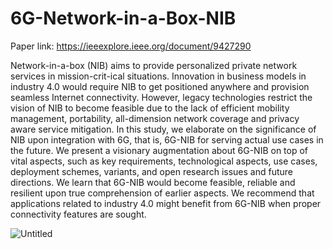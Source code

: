# 6G-Network-in-a-Box-NIB


Paper link: https://ieeexplore.ieee.org/document/9427290

Network-in-a-box (NIB) aims to provide personalized private network services in mission-crit-ical situations. Innovation in business models in industry 4.0 would require NIB to get positioned anywhere and provision seamless Internet connectivity. However, legacy technologies restrict the vision of NIB to become feasible due to the lack of efficient mobility management, portability, all-dimension network coverage and privacy aware service mitigation. In this study, we elaborate on the significance of NIB upon integration with 6G, that is, 6G-NIB for serving actual use cases in the future. We present a visionary augmentation about 6G-NIB on top of vital aspects, such as key requirements, technological aspects, use cases, deployment schemes, variants, and open research issues and future directions. We learn that 6G-NIB would become feasible, reliable and resilient upon true comprehension of earlier aspects. We recommend that applications related to industry 4.0 might benefit from 6G-NIB when proper connectivity features are sought.

![Untitled](https://user-images.githubusercontent.com/1689639/162998082-9c342c70-aaa1-4f3b-b528-c7b1d3e22778.png)
